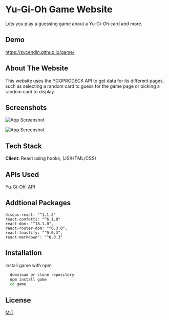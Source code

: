 
# Yu-Gi-Oh Game Website

Lets you play a guessing game about a Yu-Gi-Oh card and more.

## Demo
https://sycendin.github.io/game/

## About The Website
This website uses the YGOPRODECK API to get data for its different pages,
such as selecting a random card to guess for the game page or picking 
a random card to display.


## Screenshots

![App Screenshot](https://cdn.discordapp.com/attachments/788247984517283880/990860512600399912/gamep1.webp)

![App Screenshot](https://cdn.discordapp.com/attachments/747928182891610213/995601841138171936/archetypes720.webp)


## Tech Stack

**Client:** React using hooks, (JS/HTML/CSS)

## APIs Used
 [Yu-Gi-Oh! API](https://db.ygoprodeck.com/api-guide/)

## Addtional Packages
```
disqus-react: "^1.1.3"
react-confetti: "^6.1.0"
react-dom: "^18.1.0",
react-router-dom: "^6.3.0",
react-toastify: "^9.0.3",
react-markdown": "^8.0.3"
```
## Installation

Install game with npm

```bash
  download or clone repository
  npm install game
  cd game
```
    
## License

[MIT](https://choosealicense.com/licenses/mit/)
